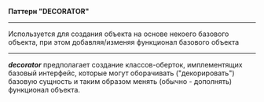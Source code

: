 **Паттерн "DECORATOR"**
***
Используется для создания объекта на основе некоего базового объекта, при этом добавляя/изменяя функционал базового объекта
***
**_decorator_** предполагает создание классов-оберток, имплементящих базовый интерфейс,
которые могут оборачивать ("декорировать") базовую сущность и таким образом менять (обычно - дополнять) функционал объекта.